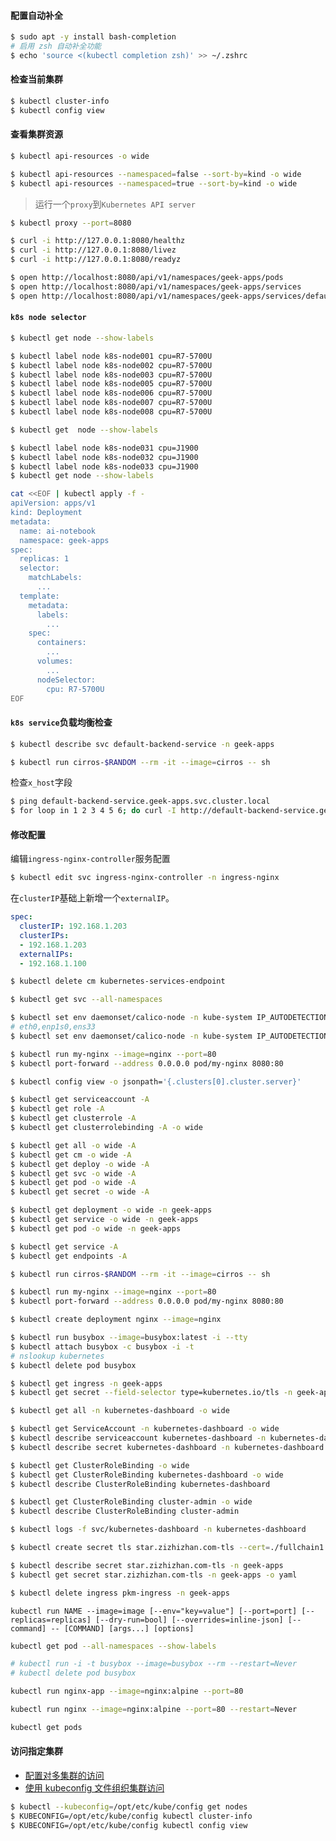 #### 配置自动补全

```bash
$ sudo apt -y install bash-completion
# 启用 zsh 自动补全功能
$ echo 'source <(kubectl completion zsh)' >> ~/.zshrc
```

#### 检查当前集群

```bash
$ kubectl cluster-info
$ kubectl config view
```

#### 查看集群资源

```bash
$ kubectl api-resources -o wide

$ kubectl api-resources --namespaced=false --sort-by=kind -o wide
$ kubectl api-resources --namespaced=true --sort-by=kind -o wide
```

> 运行一个`proxy`到`Kubernetes API server`

```bash
$ kubectl proxy --port=8080

$ curl -i http://127.0.0.1:8080/healthz
$ curl -i http://127.0.0.1:8080/livez
$ curl -i http://127.0.0.1:8080/readyz

$ open http://localhost:8080/api/v1/namespaces/geek-apps/pods
$ open http://localhost:8080/api/v1/namespaces/geek-apps/services
$ open http://localhost:8080/api/v1/namespaces/geek-apps/services/default-backend-service
```

#### `k8s node selector`

```bash
$ kubectl get node --show-labels

$ kubectl label node k8s-node001 cpu=R7-5700U
$ kubectl label node k8s-node002 cpu=R7-5700U
$ kubectl label node k8s-node003 cpu=R7-5700U
$ kubectl label node k8s-node005 cpu=R7-5700U
$ kubectl label node k8s-node006 cpu=R7-5700U
$ kubectl label node k8s-node007 cpu=R7-5700U
$ kubectl label node k8s-node008 cpu=R7-5700U

$ kubectl get  node --show-labels

$ kubectl label node k8s-node031 cpu=J1900
$ kubectl label node k8s-node032 cpu=J1900
$ kubectl label node k8s-node033 cpu=J1900
$ kubectl get node --show-labels
```

```bash
cat <<EOF | kubectl apply -f -
apiVersion: apps/v1
kind: Deployment
metadata:
  name: ai-notebook
  namespace: geek-apps
spec:
  replicas: 1
  selector:
    matchLabels:
      ...
  template:
    metadata:
      labels:
        ...
    spec:
      containers:
        ...
      volumes:
        ...
      nodeSelector: 
        cpu: R7-5700U
EOF
```

#### `k8s service`负载均衡检查

```bash
$ kubectl describe svc default-backend-service -n geek-apps

$ kubectl run cirros-$RANDOM --rm -it --image=cirros -- sh
```

检查`x_host`字段

```bash
$ ping default-backend-service.geek-apps.svc.cluster.local
$ for loop in 1 2 3 4 5 6; do curl -I http://default-backend-service.geek-apps.svc.cluster.local/; done
```

#### 修改配置

编辑`ingress-nginx-controller`服务配置

```bash
$ kubectl edit svc ingress-nginx-controller -n ingress-nginx
```
在`clusterIP`基础上新增一个`externalIP`。

```yaml
spec:
  clusterIP: 192.168.1.203
  clusterIPs:
  - 192.168.1.203
  externalIPs:
  - 192.168.1.100
```

```bash
$ kubectl delete cm kubernetes-services-endpoint
```

```bash
$ kubectl get svc --all-namespaces

$ kubectl set env daemonset/calico-node -n kube-system IP_AUTODETECTION_METHOD=can-reach=www.baidu.com
# eth0,enp1s0,ens33
$ kubectl set env daemonset/calico-node -n kube-system IP_AUTODETECTION_METHOD=interface="(eth0|enp1s0|ens33)"
```

```bash
$ kubectl run my-nginx --image=nginx --port=80
$ kubectl port-forward --address 0.0.0.0 pod/my-nginx 8080:80
```

```bash
$ kubectl config view -o jsonpath='{.clusters[0].cluster.server}'
```

```bash
$ kubectl get serviceaccount -A
$ kubectl get role -A
$ kubectl get clusterrole -A
$ kubectl get clusterrolebinding -A -o wide
```

```bash
$ kubectl get all -o wide -A
$ kubectl get cm -o wide -A
$ kubectl get deploy -o wide -A
$ kubectl get svc -o wide -A
$ kubectl get pod -o wide -A
$ kubectl get secret -o wide -A

$ kubectl get deployment -o wide -n geek-apps
$ kubectl get service -o wide -n geek-apps
$ kubectl get pod -o wide -n geek-apps

$ kubectl get service -A
$ kubectl get endpoints -A
```

```bash
$ kubectl run cirros-$RANDOM --rm -it --image=cirros -- sh

$ kubectl run my-nginx --image=nginx --port=80
$ kubectl port-forward --address 0.0.0.0 pod/my-nginx 8080:80

$ kubectl create deployment nginx --image=nginx
```

```bash
$ kubectl run busybox --image=busybox:latest -i --tty
$ kubectl attach busybox -c busybox -i -t
# nslookup kubernetes
$ kubectl delete pod busybox
```

```bash
$ kubectl get ingress -n geek-apps
$ kubectl get secret --field-selector type=kubernetes.io/tls -n geek-apps
```

```bash
$ kubectl get all -n kubernetes-dashboard -o wide

$ kubectl get ServiceAccount -n kubernetes-dashboard -o wide
$ kubectl describe serviceaccount kubernetes-dashboard -n kubernetes-dashboard
$ kubectl describe secret kubernetes-dashboard -n kubernetes-dashboard

$ kubectl get ClusterRoleBinding -o wide
$ kubectl get ClusterRoleBinding kubernetes-dashboard -o wide
$ kubectl describe ClusterRoleBinding kubernetes-dashboard

$ kubectl get ClusterRoleBinding cluster-admin -o wide
$ kubectl describe ClusterRoleBinding cluster-admin

$ kubectl logs -f svc/kubernetes-dashboard -n kubernetes-dashboard
```

```bash
$ kubectl create secret tls star.zizhizhan.com-tls --cert=./fullchain1.pem --key=./privkey1.pem -n geek-apps

$ kubectl describe secret star.zizhizhan.com-tls -n geek-apps
$ kubectl get secret star.zizhizhan.com-tls -n geek-apps -o yaml

$ kubectl delete ingress pkm-ingress -n geek-apps
```

`kubectl run NAME --image=image [--env="key=value"] [--port=port] [--replicas=replicas] [--dry-run=bool] [--overrides=inline-json] [--command] -- [COMMAND] [args...] [options]`

```bash
kubectl get pod --all-namespaces --show-labels

# kubectl run -i -t busybox --image=busybox --rm --restart=Never
# kubectl delete pod busybox

kubectl run nginx-app --image=nginx:alpine --port=80

kubectl run nginx --image=nginx:alpine --port=80 --restart=Never

kubectl get pods
```


#### 访问指定集群 

- [配置对多集群的访问](https://kubernetes.io/zh/docs/tasks/access-application-cluster/configure-access-multiple-clusters/)
- [使用 kubeconfig 文件组织集群访问](https://kubernetes.io/zh/docs/concepts/configuration/organize-cluster-access-kubeconfig/)

```bash
$ kubectl --kubeconfig=/opt/etc/kube/config get nodes
$ KUBECONFIG=/opt/etc/kube/config kubectl cluster-info
$ KUBECONFIG=/opt/etc/kube/config kubectl config view
```


